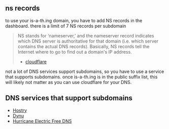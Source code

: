 ## ns records

to use your is-a-th.ing domain, you have to add NS records in the dashboard. there is a limit of 7 NS records per subdomain

> NS stands for ‘nameserver,’ and the nameserver record indicates which DNS server is authoritative for that domain (i.e. which server contains the actual DNS records). Basically, NS records tell the Internet where to go to find out a domain's IP address.
>
> - [cloudflare](https://www.cloudflare.com/learning/dns/dns-records/dns-ns-record/#:~:text=NS%20stands%20for%20'nameserver%2C',out%20a%20domain's%20IP%20address.)

not a lot of DNS services support subdomains, so you have to use a service that supports subdomains. once is-a-th.ing is in the public suffix list, this will likely not matter as you can use cloudflare for your DNS.

## DNS services that support subdomains

- [Hostry](hostry.com)
- [Dynu](dynu.com)
- [Hurricane Electric Free DNS](dns.he.net)
